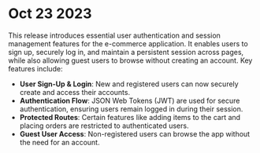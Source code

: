 # Oct 23 2023

This release introduces essential user authentication and session management features for the e-commerce application. It enables users to sign up, securely log in, and maintain a persistent session across pages, while also allowing guest users to browse without creating an account. Key features include:

- **User Sign-Up & Login**: New and registered users can now securely create and access their accounts.
- **Authentication Flow**: JSON Web Tokens (JWT) are used for secure authentication, ensuring users remain logged in during their session.
- **Protected Routes**: Certain features like adding items to the cart and placing orders are restricted to authenticated users.
- **Guest User Access**: Non-registered users can browse the app without the need for an account.
